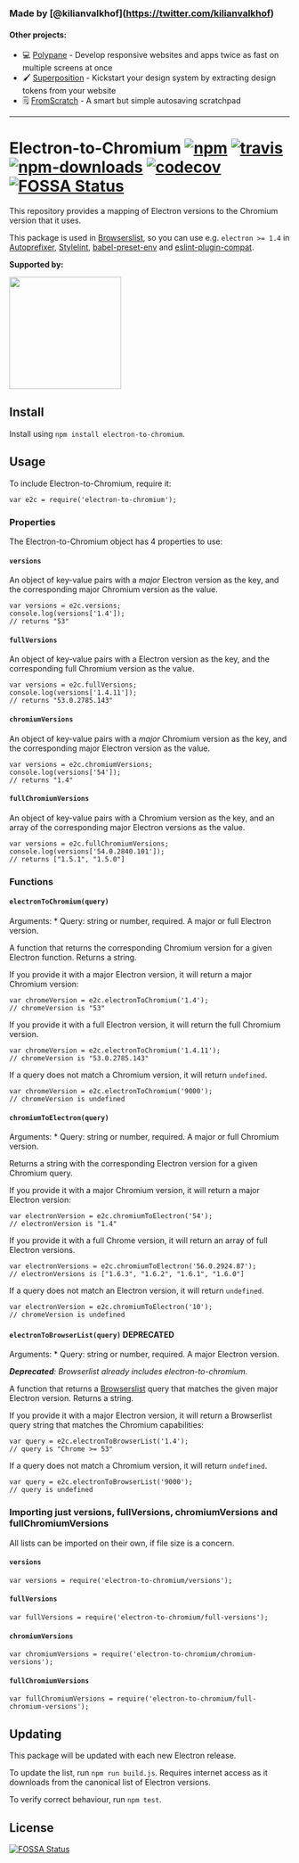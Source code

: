 ### Made by <span class="citation" data-cites="kilianvalkhof">\[@kilianvalkhof\]</span>(https://twitter.com/kilianvalkhof)

#### Other projects:

-   💻 [Polypane](https://polypane.app) - Develop responsive websites and apps twice as fast on multiple screens at once
-   🖌️ [Superposition](https://superposition.design) - Kickstart your design system by extracting design tokens from your website
-   🗒️ [FromScratch](https://fromscratch.rocks) - A smart but simple autosaving scratchpad

------------------------------------------------------------------------

Electron-to-Chromium [![npm](https://img.shields.io/npm/v/electron-to-chromium.svg)](https://www.npmjs.com/package/electron-to-chromium) [![travis](https://img.shields.io/travis/Kilian/electron-to-chromium/master.svg)](https://travis-ci.org/Kilian/electron-to-chromium) [![npm-downloads](https://img.shields.io/npm/dm/electron-to-chromium.svg)](https://www.npmjs.com/package/electron-to-chromium) [![codecov](https://codecov.io/gh/Kilian/electron-to-chromium/branch/master/graph/badge.svg)](https://codecov.io/gh/Kilian/electron-to-chromium)[![FOSSA Status](https://app.fossa.io/api/projects/git%2Bgithub.com%2FKilian%2Felectron-to-chromium.svg?type=shield)](https://app.fossa.io/projects/git%2Bgithub.com%2FKilian%2Felectron-to-chromium?ref=badge_shield)
===================================================================================================================================================================================================================================================================================================================================================================================================================================================================================================================================================================================================================================================================================================================================================================================

This repository provides a mapping of Electron versions to the Chromium version that it uses.

This package is used in [Browserslist](https://github.com/ai/browserslist), so you can use e.g. `electron >= 1.4` in [Autoprefixer](https://github.com/postcss/autoprefixer), [Stylelint](https://github.com/stylelint/stylelint), [babel-preset-env](https://github.com/babel/babel-preset-env) and [eslint-plugin-compat](https://github.com/amilajack/eslint-plugin-compat).

**Supported by:**

[<img src="https://opensource.nyc3.cdn.digitaloceanspaces.com/attribution/assets/SVG/DO_Logo_horizontal_blue.svg" width="201" />](https://m.do.co/c/bb22ea58e765)

Install
-------

Install using `npm install electron-to-chromium`.

Usage
-----

To include Electron-to-Chromium, require it:

    var e2c = require('electron-to-chromium');

### Properties

The Electron-to-Chromium object has 4 properties to use:

#### `versions`

An object of key-value pairs with a *major* Electron version as the key, and the corresponding major Chromium version as the value.

    var versions = e2c.versions;
    console.log(versions['1.4']);
    // returns "53"

#### `fullVersions`

An object of key-value pairs with a Electron version as the key, and the corresponding full Chromium version as the value.

    var versions = e2c.fullVersions;
    console.log(versions['1.4.11']);
    // returns "53.0.2785.143"

#### `chromiumVersions`

An object of key-value pairs with a *major* Chromium version as the key, and the corresponding major Electron version as the value.

    var versions = e2c.chromiumVersions;
    console.log(versions['54']);
    // returns "1.4"

#### `fullChromiumVersions`

An object of key-value pairs with a Chromium version as the key, and an array of the corresponding major Electron versions as the value.

    var versions = e2c.fullChromiumVersions;
    console.log(versions['54.0.2840.101']);
    // returns ["1.5.1", "1.5.0"]

### Functions

#### `electronToChromium(query)`

Arguments: \* Query: string or number, required. A major or full Electron version.

A function that returns the corresponding Chromium version for a given Electron function. Returns a string.

If you provide it with a major Electron version, it will return a major Chromium version:

    var chromeVersion = e2c.electronToChromium('1.4');
    // chromeVersion is "53"

If you provide it with a full Electron version, it will return the full Chromium version.

    var chromeVersion = e2c.electronToChromium('1.4.11');
    // chromeVersion is "53.0.2785.143"

If a query does not match a Chromium version, it will return `undefined`.

    var chromeVersion = e2c.electronToChromium('9000');
    // chromeVersion is undefined

#### `chromiumToElectron(query)`

Arguments: \* Query: string or number, required. A major or full Chromium version.

Returns a string with the corresponding Electron version for a given Chromium query.

If you provide it with a major Chromium version, it will return a major Electron version:

    var electronVersion = e2c.chromiumToElectron('54');
    // electronVersion is "1.4"

If you provide it with a full Chrome version, it will return an array of full Electron versions.

    var electronVersions = e2c.chromiumToElectron('56.0.2924.87');
    // electronVersions is ["1.6.3", "1.6.2", "1.6.1", "1.6.0"]

If a query does not match an Electron version, it will return `undefined`.

    var electronVersion = e2c.chromiumToElectron('10');
    // chromeVersion is undefined

#### `electronToBrowserList(query)` **DEPRECATED**

Arguments: \* Query: string or number, required. A major Electron version.

***Deprecated**: Browserlist already includes electron-to-chromium.*

A function that returns a [Browserslist](https://github.com/ai/browserslist) query that matches the given major Electron version. Returns a string.

If you provide it with a major Electron version, it will return a Browserlist query string that matches the Chromium capabilities:

    var query = e2c.electronToBrowserList('1.4');
    // query is "Chrome >= 53"

If a query does not match a Chromium version, it will return `undefined`.

    var query = e2c.electronToBrowserList('9000');
    // query is undefined

### Importing just versions, fullVersions, chromiumVersions and fullChromiumVersions

All lists can be imported on their own, if file size is a concern.

#### `versions`

    var versions = require('electron-to-chromium/versions');

#### `fullVersions`

    var fullVersions = require('electron-to-chromium/full-versions');

#### `chromiumVersions`

    var chromiumVersions = require('electron-to-chromium/chromium-versions');

#### `fullChromiumVersions`

    var fullChromiumVersions = require('electron-to-chromium/full-chromium-versions');

Updating
--------

This package will be updated with each new Electron release.

To update the list, run `npm run build.js`. Requires internet access as it downloads from the canonical list of Electron versions.

To verify correct behaviour, run `npm test`.

License
-------

[![FOSSA Status](https://app.fossa.io/api/projects/git%2Bgithub.com%2FKilian%2Felectron-to-chromium.svg?type=large)](https://app.fossa.io/projects/git%2Bgithub.com%2FKilian%2Felectron-to-chromium?ref=badge_large)
